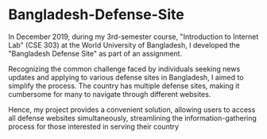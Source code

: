 # Bangladesh-Defense-Site
In December 2019, during my 3rd-semester course, "Introduction to Internet Lab" (CSE 303) at the World University of Bangladesh, I developed the "Bangladesh Defense Site" as part of an assignment.

Recognizing the common challenge faced by individuals seeking news updates and applying to various defense sites in Bangladesh, I aimed to simplify the process. The country has multiple defense sites, making it cumbersome for many to navigate through different websites.

Hence, my project provides a convenient solution, allowing users to access all defense websites simultaneously, streamlining the information-gathering process for those interested in serving their country
